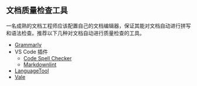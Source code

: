 ## 文档质量检查工具

一名成熟的文档工程师应该配置自己的文档编辑器，保证其能对文档自动进行拼写和语法检查。推荐以下几种对文档自动进行质量检查的工具。

- [Grammarly](https://www.grammarly.com/grammar-check)
- VS Code 插件
    - [Code Spell Checker](https://marketplace.visualstudio.com/items?itemName=streetsidesoftware.code-spell-checker)
    - [Markdownlint](https://marketplace.visualstudio.com/items?itemName=DavidAnson.vscode-markdownlint)
- [LanguageTool](https://languagetool.org/)
- [Vale](https://github.com/errata-ai/vale)
